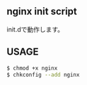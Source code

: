 ## nginx init script

init.dで動作します。

## USAGE

```bash
$ chmod +x nginx
$ chkconfig --add nginx
```
